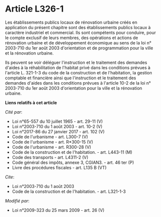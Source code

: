 # Article L326-1

Les établissements publics locaux de rénovation urbaine créés en application du présent chapitre sont des établissements
publics locaux à caractère industriel et commercial. Ils sont compétents pour conduire, pour le compte exclusif de leurs
membres, des opérations et actions de rénovation urbaine et de développement économique au sens de la loi n° 2003-710 du 1er
août 2003 d'orientation et de programmation pour la ville et la rénovation urbaine. 

Ils peuvent se voir déléguer l'instruction et le traitement des demandes d'aides à la réhabilitation de l'habitat privé dans
les conditions prévues à l'article L. 321-1-3 du code de la construction et de l'habitation, la gestion comptable et
financière ainsi que l'instruction et le traitement des demandes d'aides dans les conditions prévues à l'article 10-2 de la
loi n° 2003-710 du 1er août 2003 d'orientation pour la ville et la rénovation urbaine.

**Liens relatifs à cet article**

_Cité par_:

  - Loi n°65-557 du 10 juillet 1965 - art. 29-11 (V)
  - Loi n°2003-710 du 1 août 2003 - art. 10-2 (V)
  - Loi n°2017-86 du 27 janvier 2017 - art. 102 (V)
  - Code de l'urbanisme - art. L300-7 (V)
  - Code de l'urbanisme - art. R*300-15 (V)
  - Code de l'urbanisme - art. R300-28 (V)
  - Code de la construction et de l'habitation. - art. L443-11 (M)
  - Code des transports - art. L4311-2 (V)
  - Code général des impôts, annexe 3, CGIAN3. - art. 46 ter (P)
  - Livre des procédures fiscales - art. L135 B (VT)

_Cite_:

  - Loi n°2003-710 du 1 août 2003
  - Code de la construction et de l'habitation. - art. L321-1-3

_Modifié par_:

  - Loi n°2009-323 du 25 mars 2009 - art. 26 (V)
